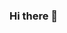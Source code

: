 ### Hi there 👋

<!--
**semrat/semrat** is a ✨ _special_ ✨ repository because its `README.md` (this file) appears on your GitHub profile.

Here are some ideas to get you started:

- 🔭 I’m currently working on a hardware project at CERN.
- 🌱 I’m currently learning new Machine Leraning Algorithms, Verilog, Digital Circuits, Web Page Developments by using HTML and CSS. 
- 👯 I’m looking to collaborate on working alongside other amazing programmers and learn so much more! 
- 💬 Ask me about C++, Python, ROOT
- 📫 How to reach me: semraturkcapar@gmail.com
-->
